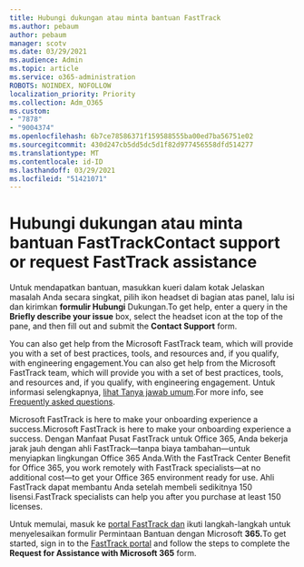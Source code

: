 ```yaml
---
title: Hubungi dukungan atau minta bantuan FastTrack
ms.author: pebaum
author: pebaum
manager: scotv
ms.date: 03/29/2021
ms.audience: Admin
ms.topic: article
ms.service: o365-administration
ROBOTS: NOINDEX, NOFOLLOW
localization_priority: Priority
ms.collection: Adm_O365
ms.custom:
- "7878"
- "9004374"
ms.openlocfilehash: 6b7ce78586371f159588555ba00ed7ba56751e02
ms.sourcegitcommit: 430d247cb5dd5dc5d1f82d977456558dfd514277
ms.translationtype: MT
ms.contentlocale: id-ID
ms.lasthandoff: 03/29/2021
ms.locfileid: "51421071"
---
```

# <a name="contact-support-or-request-fasttrack-assistance"></a><span data-ttu-id="bc781-102">Hubungi dukungan atau minta bantuan FastTrack</span><span class="sxs-lookup"><span data-stu-id="bc781-102">Contact support or request FastTrack assistance</span></span>

<span data-ttu-id="bc781-103">Untuk mendapatkan bantuan, masukkan  kueri dalam kotak Jelaskan masalah Anda secara singkat, pilih ikon headset di bagian atas panel, lalu isi dan kirimkan **formulir Hubungi** Dukungan.</span><span class="sxs-lookup"><span data-stu-id="bc781-103">To get help, enter a query in the **Briefly describe your issue** box, select the headset icon at the top of the pane, and then fill out and submit the **Contact Support** form.</span></span>

<span data-ttu-id="bc781-104">You can also get help from the ‎Microsoft‎ FastTrack team, which will provide you with a set of best practices, tools, and resources and, if you qualify, with engineering engagement.</span><span class="sxs-lookup"><span data-stu-id="bc781-104">You can also get help from the ‎Microsoft‎ FastTrack team, which will provide you with a set of best practices, tools, and resources and, if you qualify, with engineering engagement.</span></span> <span data-ttu-id="bc781-105">Untuk informasi selengkapnya, [lihat Tanya jawab umum](https://go.microsoft.com/fwlink/?linkid=2132666).</span><span class="sxs-lookup"><span data-stu-id="bc781-105">For more info, see [Frequently asked questions](https://go.microsoft.com/fwlink/?linkid=2132666).</span></span>

<span data-ttu-id="bc781-106">‎Microsoft‎ FastTrack is here to make your onboarding experience a success.</span><span class="sxs-lookup"><span data-stu-id="bc781-106">‎Microsoft‎ FastTrack is here to make your onboarding experience a success.</span></span> <span data-ttu-id="bc781-107">Dengan Manfaat Pusat FastTrack untuk Office 365, Anda bekerja jarak jauh dengan ahli FastTrack—tanpa biaya tambahan—untuk menyiapkan lingkungan Office 365 Anda.</span><span class="sxs-lookup"><span data-stu-id="bc781-107">With the FastTrack Center Benefit for Office 365, you work remotely with FastTrack specialists—at no additional cost—to get your Office 365 environment ready for use.</span></span> <span data-ttu-id="bc781-108">Ahli FastTrack dapat membantu Anda setelah membeli sedikitnya 150 lisensi.</span><span class="sxs-lookup"><span data-stu-id="bc781-108">FastTrack specialists can help you after you purchase at least 150 licenses.</span></span>

<span data-ttu-id="bc781-109">Untuk memulai, masuk ke [portal FastTrack dan](https://go.microsoft.com/fwlink/?linkid=2125443) ikuti langkah-langkah untuk menyelesaikan formulir Permintaan Bantuan dengan Microsoft **365.**</span><span class="sxs-lookup"><span data-stu-id="bc781-109">To get started, sign in to the [FastTrack portal](https://go.microsoft.com/fwlink/?linkid=2125443) and follow the steps to complete the **Request for Assistance with Microsoft 365** form.</span></span>